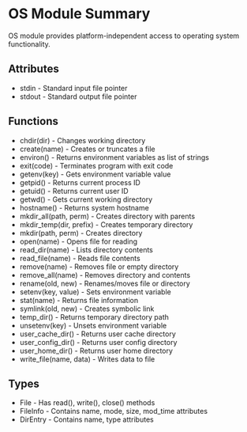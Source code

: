 # OS Module Summary
OS module provides platform-independent access to operating system functionality.
## Attributes
* stdin - Standard input file pointer
* stdout - Standard output file pointer
## Functions
* chdir(dir) - Changes working directory
* create(name) - Creates or truncates a file
* environ() - Returns environment variables as list of strings
* exit(code) - Terminates program with exit code
* getenv(key) - Gets environment variable value
* getpid() - Returns current process ID
* getuid() - Returns current user ID
* getwd() - Gets current working directory
* hostname() - Returns system hostname
* mkdir_all(path, perm) - Creates directory with parents
* mkdir_temp(dir, prefix) - Creates temporary directory
* mkdir(path, perm) - Creates directory
* open(name) - Opens file for reading
* read_dir(name) - Lists directory contents
* read_file(name) - Reads file contents
* remove(name) - Removes file or empty directory
* remove_all(name) - Removes directory and contents
* rename(old, new) - Renames/moves file or directory
* setenv(key, value) - Sets environment variable
* stat(name) - Returns file information
* symlink(old, new) - Creates symbolic link
* temp_dir() - Returns temporary directory path
* unsetenv(key) - Unsets environment variable
* user_cache_dir() - Returns user cache directory
* user_config_dir() - Returns user config directory
* user_home_dir() - Returns user home directory
* write_file(name, data) - Writes data to file
## Types
* File - Has read(), write(), close() methods
* FileInfo - Contains name, mode, size, mod_time attributes
* DirEntry - Contains name, type attributes
